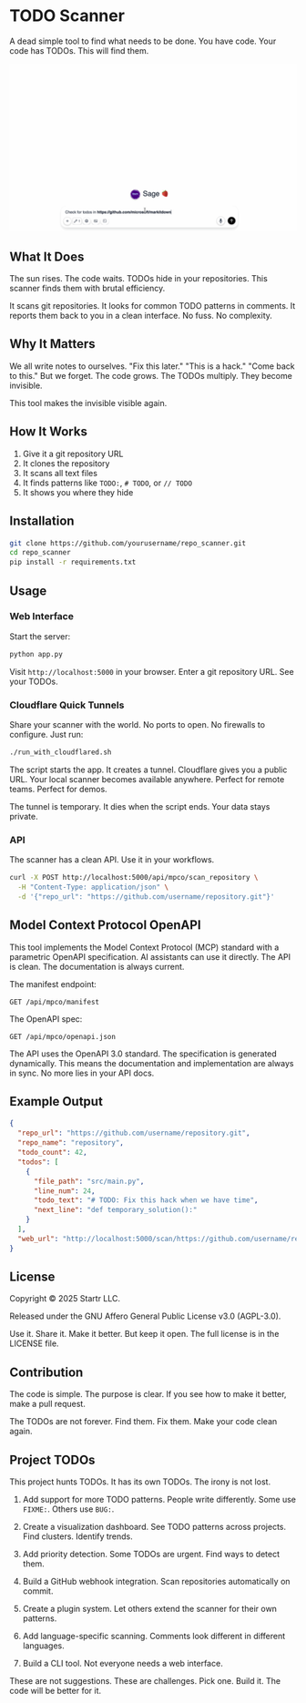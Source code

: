 # TODO Scanner

A dead simple tool to find what needs to be done. You have code. Your code has TODOs. This will find them.

![Sage_repo-TODOs.gif](Sage_repo-TODOs.gif)

## What It Does

The sun rises. The code waits. TODOs hide in your repositories. This scanner finds them with brutal efficiency.

It scans git repositories. It looks for common TODO patterns in comments. It reports them back to you in a clean interface. No fuss. No complexity.

## Why It Matters

We all write notes to ourselves. "Fix this later." "This is a hack." "Come back to this." But we forget. The code grows. The TODOs multiply. They become invisible.

This tool makes the invisible visible again.

## How It Works

1. Give it a git repository URL
2. It clones the repository
3. It scans all text files
4. It finds patterns like `TODO:`, `# TODO`, or `// TODO`
5. It shows you where they hide

## Installation

```bash
git clone https://github.com/yourusername/repo_scanner.git
cd repo_scanner
pip install -r requirements.txt
```

## Usage

### Web Interface

Start the server:

```bash
python app.py
```

Visit `http://localhost:5000` in your browser. Enter a git repository URL. See your TODOs.

### Cloudflare Quick Tunnels

Share your scanner with the world. No ports to open. No firewalls to configure. Just run:

```bash
./run_with_cloudflared.sh
```

The script starts the app. It creates a tunnel. Cloudflare gives you a public URL. Your local scanner becomes available anywhere. Perfect for remote teams. Perfect for demos.

The tunnel is temporary. It dies when the script ends. Your data stays private.

### API

The scanner has a clean API. Use it in your workflows.

```bash
curl -X POST http://localhost:5000/api/mpco/scan_repository \
  -H "Content-Type: application/json" \
  -d '{"repo_url": "https://github.com/username/repository.git"}'
```

## Model Context Protocol OpenAPI

This tool implements the Model Context Protocol (MCP) standard with a parametric OpenAPI specification. AI assistants can use it directly. The API is clean. The documentation is always current.

The manifest endpoint:
```
GET /api/mpco/manifest
```

The OpenAPI spec:
```
GET /api/mpco/openapi.json
```

The API uses the OpenAPI 3.0 standard. The specification is generated dynamically. This means the documentation and implementation are always in sync. No more lies in your API docs.

## Example Output

```json
{
  "repo_url": "https://github.com/username/repository.git",
  "repo_name": "repository",
  "todo_count": 42,
  "todos": [
    {
      "file_path": "src/main.py",
      "line_num": 24,
      "todo_text": "# TODO: Fix this hack when we have time",
      "next_line": "def temporary_solution():"
    }
  ],
  "web_url": "http://localhost:5000/scan/https://github.com/username/repository.git"
}
```

## License

Copyright © 2025 Startr LLC. 

Released under the GNU Affero General Public License v3.0 (AGPL-3.0).

Use it. Share it. Make it better. But keep it open. The full license is in the LICENSE file.

## Contribution

The code is simple. The purpose is clear. If you see how to make it better, make a pull request.

The TODOs are not forever. Find them. Fix them. Make your code clean again.

## Project TODOs

This project hunts TODOs. It has its own TODOs. The irony is not lost.

  1. Add support for more TODO patterns. People write differently. Some use `FIXME:`. Others use `BUG:`.
  
  2. Create a visualization dashboard. See TODO patterns across projects. Find clusters. Identify trends.
  
  3. Add priority detection. Some TODOs are urgent. Find ways to detect them.
  
  4. Build a GitHub webhook integration. Scan repositories automatically on commit.
  
  5. Create a plugin system. Let others extend the scanner for their own patterns.
  
  6. Add language-specific scanning. Comments look different in different languages.
  
  7. Build a CLI tool. Not everyone needs a web interface.

These are not suggestions. These are challenges. Pick one. Build it. The code will be better for it.

